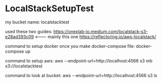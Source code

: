 # LocalStackSetupTest
my bucket name: localstacktest

used these two guides:
https://onexlab-io.medium.com/localstack-s3-e28ad393c09 <--- mainly this one
https://reflectoring.io/aws-localstack/ 

command to setup docker once you make docker-compose file:
docker-compose up

command to setup aws:
aws --endpoint-url=http://localhost:4566 s3 mb s3://localstacktest

command to look at bucket:
aws --endpoint-url=http://localhost:4566 s3 ls <your-bucket-name>